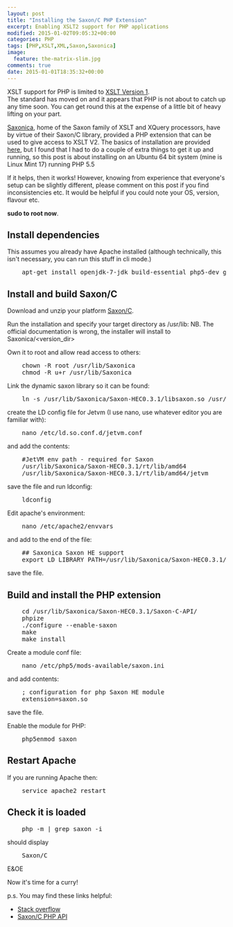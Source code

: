 ```yaml
---
layout: post
title: "Installing the Saxon/C PHP Extension"
excerpt: Enabling XSLT2 support for PHP applications
modified: 2015-01-02T09:05:32+00:00
categories: PHP
tags: [PHP,XSLT,XML,Saxon,Saxonica]
image:
  feature: the-matrix-slim.jpg
comments: true
date: 2015-01-01T18:35:32+00:00
---
```


XSLT support for PHP is limited to [XSLT Version 1](http://php.net/manual/en/book.xsl.php).  
The standard has moved on and it appears that PHP is not about to catch up any 
time soon. You can get round this at the expense of a little bit of heavy 
lifting on your part.

[Saxonica](http://www.saxonica.com/), home of the Saxon family of XSLT and XQuery
processors, have by virtue of their Saxon/C library, provided a PHP extension
that can be used to give access to XSLT V2.  The basics of installation are provided
[here](http://www.saxonica.com/saxon-c/index.xml), but I found that I had to do 
a couple of extra things to get it up and running, so this post is about installing
on an Ubuntu 64 bit system (mine is Linux Mint 17) running PHP 5.5  

If it helps, then it works!  However, knowing from experience that everyone's
setup can be slightly different, please comment on this post if you find inconsistencies
etc. It would be helpful if you could note your OS, version, flavour etc.

**sudo to root now**.

## Install dependencies

This assumes you already have Apache installed (although technically, this isn't
necessary, you can run this stuff in cli mode.)

<pre>
    apt-get install openjdk-7-jdk build-essential php5-dev gcj-jdk
</pre>

## Install and build Saxon/C

Download  and unzip your platform [Saxon/C](http://www.saxonica.com/saxon-c/index.xml).

Run the installation and specify your target directory as /usr/lib:  NB. The 
official documentation is wrong, the installer will install to Saxonica/<version_dir>

Own it to root and allow read access to others:

<pre>
    chown -R root /usr/lib/Saxonica
    chmod -R u+r /usr/lib/Saxonica
</pre>

Link the dynamic saxon library so it can be found:

<pre>
    ln -s /usr/lib/Saxonica/Saxon-HEC0.3.1/libsaxon.so /usr/lib/libsaxon.so
</pre>

create the LD config file for Jetvm (I use nano, use whatever editor you are familiar with): 

<pre>
    nano /etc/ld.so.conf.d/jetvm.conf
</pre>

and add the contents:

<pre>
    #JetVM env path - required for Saxon
    /usr/lib/Saxonica/Saxon-HEC0.3.1/rt/lib/amd64
    /usr/lib/Saxonica/Saxon-HEC0.3.1/rt/lib/amd64/jetvm
</pre>

save the file and run ldconfig:

<pre>
    ldconfig
</pre>

Edit apache's environment:

<pre>
    nano /etc/apache2/envvars
</pre> 

and add to the end of the file:

<pre>
    ## Saxonica Saxon HE support
    export LD_LIBRARY_PATH=/usr/lib/Saxonica/Saxon-HEC0.3.1/rt/lib/amd64:/usr/lib/Saxonica/Saxon-HEC0.3.1/rt/lib/amd64/jetvm:$LD_LIBRARY_PATH
</pre>

save the file.

## Build and install the PHP extension

<pre>
    cd /usr/lib/Saxonica/Saxon-HEC0.3.1/Saxon-C-API/
    phpize
    ./configure --enable-saxon
    make
    make install
</pre>

Create a module conf file:

<pre>
    nano /etc/php5/mods-available/saxon.ini
</pre>

and add contents:

<pre>
    ; configuration for php Saxon HE module
    extension=saxon.so
</pre>

save the file.

Enable the module for PHP:

<pre>
    php5enmod saxon
</pre>

## Restart Apache

If you are running Apache then:

<pre>
    service apache2 restart
</pre>

## Check it is loaded

<pre>
    php -m | grep saxon -i
</pre>

should display

<pre>
    Saxon/C
</pre>

E&OE

Now it's time for a curry!

p.s. You may find these links helpful:

- [Stack overflow](http://stackoverflow.com/questions/3873996/upgrade-php-xslt-processor-to-xslt-2-0)
- [Saxon/C PHP API](http://www.saxonica.com/saxon-c/php_api.xml)
